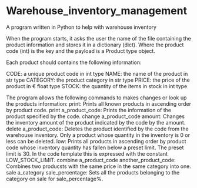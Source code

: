 # Warehouse_inventory_management
A program written in Python to help with warehouse inventory

When the program starts, it asks the user the name of the file containing the product information and stores it in a dictionary (dict). Where the product code (int) is the key and the payload is a Product type object.

Each product should contains the following information:

  CODE: a unique product code in int type 
  NAME: the name of the product in str type
  CATEGORY: the product category in str type
  PRICE: the price of the product in € float type
  STOCK: the quantity of the items in stock in int type
  
The program allows the following commands to makes changes or look up the products information:
  print: Prints all known products in ascending order by product code.
  print a_product_code: Prints the information of the product specified by the code.
  change a_product_code amount: Changes the inventory amount of the product indicated by the code by the amount.
  delete a_product_code: Deletes the product identified by the code from the warehouse inventory. Only a product whose quantity in the inventory is 0 or less can be  deleted.
  low: Prints all products in ascending order by product code whose inventory quantity has fallen below a preset limit. The preset limit is 30. In the code template this is expressed with the constant LOW_STOCK_LIMIT.
combine a_product_code another_product_code: Combines two producsts with the same price in the same category into one.
sale a_category sale_percentage: Sets all the products belonging to the category on sale for sale_percentage%.
